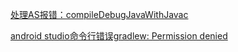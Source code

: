 [处理AS报错：compileDebugJavaWithJavac](https://www.jianshu.com/p/4db1bf99e34e)

[android studio命令行错误gradlew: Permission denied](http://blog.51cto.com/zhuxianzhong/1751994)